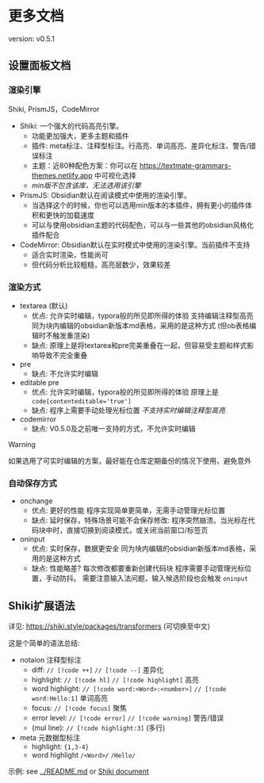 # 更多文档

version: v0.5.1

## 设置面板文档

### 渲染引擎

Shiki, PrismJS，CodeMirror

- Shiki: 一个强大的代码高亮引擎。
    - 功能更加强大，更多主题和插件
    - 插件: meta标注、注释型标注。行高亮、单词高亮、差异化标注、警告/错误标注
    - 主题：近80种配色方案：你可以在 https://textmate-grammars-themes.netlify.app 中可视化选择
    - _min版不包含该库，无法选用该引擎_
- PrismJS: Obsidian默认在阅读模式中使用的渲染引擎。
    - 当选择这个的时候，你也可以选用min版本的本插件，拥有更小的插件体积和更快的加载速度
    - 可以与使用obsidian主题的代码配色，可以与一些其他的obsidian风格化插件配合
- CodeMirror: Obsidian默认在实时模式中使用的渲染引擎。当前插件不支持
    - 适合实时渲染，性能尚可
    - 但代码分析比较粗糙，高亮层数少，效果较差

### 渲染方式

- textarea (默认)
    - 优点:
      允许实时编辑，typora般的所见即所得的体验
      支持编辑注释型高亮
      同为块内编辑的obsidian新版本md表格，采用的是这种方式 (但ob表格编辑时不触发重渲染)
    - 缺点:
      原理上是将textarea和pre完美重叠在一起，但容易受主题和样式影响导致不完全重叠
- pre
    - 缺点:
      不允许实时编辑
- editable pre
    - 优点:
      允许实时编辑，typora般的所见即所得的体验
      原理上是 `code[contenteditable='true']`
    - 缺点:
      程序上需要手动处理光标位置
      _不支持实时编辑注释型高亮_
- codemirror
    - 缺点:
      V0.5.0及之前唯一支持的方式，不允许实时编辑

> [!warning]
>
> 如果选用了可实时编辑的方案，最好能在仓库定期备份的情况下使用，避免意外

### 自动保存方式

- onchange
    - 优点:
      更好的性能
      程序实现简单更简单，无需手动管理光标位置
    - 缺点:
      延时保存，特殊场景可能不会保存修改: 程序突然崩溃。当光标在代码块中时，直接切换到阅读模式，或关闭当前窗口/标签页
- oninput
    - 优点:
      实时保存，数据更安全
      同为块内编辑的obsidian新版本md表格，采用的是这种方式
    - 缺点:
      性能略差? 每次修改都要重新创建代码块
      程序需要手动管理光标位置，手动防抖。
      需要注意输入法问题，输入候选阶段也会触发 `oninput`

## Shiki扩展语法

详见: https://shiki.style/packages/transformers (可切换至中文)

这是个简单的语法总结:

- notaion 注释型标注
    - diff: `// [!code ++]` `// [!code --]` 差异化
    - highlight: `// [!code hl]` `// [!code highlight]` 高亮
    - word highlight: `// [!code word:<Word>:<number>]` `// [!code word:Hello:1]` 单词高亮
    - focus: `// [!code focus]` 聚焦
    - error level: `// [!code error]` `// [!code warning]` 警告/错误
    - (mul line): `// [!code highlight:3]` (多行)
- meta 元数据型标注
    - highlight: `{1,3-4}`
    - word highlight `/<Word>/` `/Hello/`

示例: see [../README.md](../README.md) or [Shiki document](https://shiki.style/packages/transformers)
